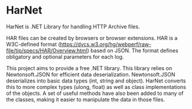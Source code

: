 HarNet
======

HarNet is .NET Library for handling HTTP Archive files. 

HAR files can be created by browsers or browser extensions. HAR is a W3C-defined format (https://dvcs.w3.org/hg/webperf/raw-file/tip/specs/HAR/Overview.html) based on JSON. The format defines obligatory and optional parameters for each log.

This project aims to provide a free .NET library. This library relies on Newtonsoft.JSON for efficient data deserialization. Newtonsoft.JSON deserializes into basic data types (int, string and object). HarNet converts this to more complex types (ulong, float) as well as class implementations of the objects. A set of useful methods have also been added to many of the classes, making it easier to manipulate the data in those files.
